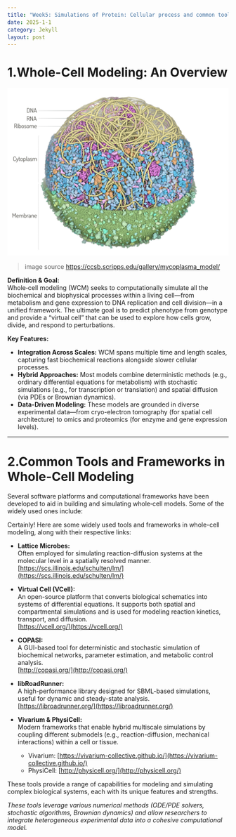 ```yaml
---
title: "Week5: Simulations of Protein: Cellular process and common tools in whole cell modeling"
date: 2025-1-1
category: Jekyll
layout: post
---
```





# 1.Whole-Cell Modeling: An Overview
![getalim](../assets/images/2025-1-2-week5/3layers_horizontal_dsgpalette_labels_green_membrane-scaled.jpg)
> image source https://ccsb.scripps.edu/gallery/mycoplasma_model/

**Definition & Goal:**  
Whole‐cell modeling (WCM) seeks to computationally simulate all the biochemical and biophysical processes within a living cell—from metabolism and gene expression to DNA replication and cell division—in a unified framework. The ultimate goal is to predict phenotype from genotype and provide a “virtual cell” that can be used to explore how cells grow, divide, and respond to perturbations.

**Key Features:**  
- **Integration Across Scales:** WCM spans multiple time and length scales, capturing fast biochemical reactions alongside slower cellular processes.
- **Hybrid Approaches:** Most models combine deterministic methods (e.g., ordinary differential equations for metabolism) with stochastic simulations (e.g., for transcription or translation) and spatial diffusion (via PDEs or Brownian dynamics).
- **Data-Driven Modeling:** These models are grounded in diverse experimental data—from cryo-electron tomography (for spatial cell architecture) to omics and proteomics (for enzyme and gene expression levels).

---

# 2.Common Tools and Frameworks in Whole-Cell Modeling

Several software platforms and computational frameworks have been developed to aid in building and simulating whole‐cell models. Some of the widely used ones include:

Certainly! Here are some widely used tools and frameworks in whole-cell modeling, along with their respective links:
- **Lattice Microbes:**  
  Often employed for simulating reaction-diffusion systems at the molecular level in a spatially resolved manner.  
  [https://scs.illinois.edu/schulten/lm/](https://scs.illinois.edu/schulten/lm/)

- **Virtual Cell (VCell):**  
  An open-source platform that converts biological schematics into systems of differential equations. It supports both spatial and compartmental simulations and is used for modeling reaction kinetics, transport, and diffusion.  
  [https://vcell.org/](https://vcell.org/)

- **COPASI:**  
  A GUI-based tool for deterministic and stochastic simulation of biochemical networks, parameter estimation, and metabolic control analysis.  
  [http://copasi.org/](http://copasi.org/)

- **libRoadRunner:**  
  A high-performance library designed for SBML-based simulations, useful for dynamic and steady-state analysis.  
  [https://libroadrunner.org/](https://libroadrunner.org/)

- **Vivarium & PhysiCell:**  
  Modern frameworks that enable hybrid multiscale simulations by coupling different submodels (e.g., reaction-diffusion, mechanical interactions) within a cell or tissue.  
  - Vivarium: [https://vivarium-collective.github.io/](https://vivarium-collective.github.io/)
  - PhysiCell: [http://physicell.org/](http://physicell.org/)



These tools provide a range of capabilities for modeling and simulating complex biological systems, each with its unique features and strengths. 


*These tools leverage various numerical methods (ODE/PDE solvers, stochastic algorithms, Brownian dynamics) and allow researchers to integrate heterogeneous experimental data into a cohesive computational model.*

